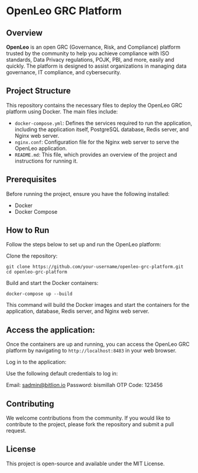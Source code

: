 # OpenLeo GRC Platform

## Overview
**OpenLeo** is an open GRC (Governance, Risk, and Compliance) platform trusted by the community to help you achieve compliance with ISO standards, Data Privacy regulations, POJK, PBI, and more, easily and quickly. The platform is designed to assist organizations in managing data governance, IT compliance, and cybersecurity.

## Project Structure
This repository contains the necessary files to deploy the OpenLeo GRC platform using Docker. The main files include:

- `docker-compose.yml`: Defines the services required to run the application, including the application itself, PostgreSQL database, Redis server, and Nginx web server.<br />
- `nginx.conf`: Configuration file for the Nginx web server to serve the OpenLeo application.<br />
- `README.md`: This file, which provides an overview of the project and instructions for running it.<br />

## Prerequisites
Before running the project, ensure you have the following installed:

- Docker <br />
- Docker Compose <br />

## How to Run
Follow the steps below to set up and run the OpenLeo platform:

Clone the repository:
```
git clone https://github.com/your-username/openleo-grc-platform.git
cd openleo-grc-platform
```

Build and start the Docker containers:
```
docker-compose up --build
```

This command will build the Docker images and start the containers for the application, database, Redis server, and Nginx web server.

## Access the application:

Once the containers are up and running, you can access the OpenLeo GRC platform by navigating to `http://localhost:8483` in your web browser.

Log in to the application:

Use the following default credentials to log in:

Email: sadmin@bitlion.io
Password: bismillah
OTP Code: 123456

## Contributing
We welcome contributions from the community. If you would like to contribute to the project, please fork the repository and submit a pull request.

## License
This project is open-source and available under the MIT License.
